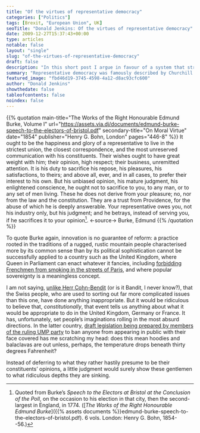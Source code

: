 ```yaml
---
title: "Of the virtues of representative democracy"
categories: ["Politics"]
tags: [Brexit, "European Union", UK]
seoTitle: "Donald Jenkins: Of the virtues of representative democracy"
date: 2009-12-27T15:37:43+00:00
type: articles
notable: false
layout: "single"
slug: "of-the-virtues-of-representative-democracy"
draft: false
description: "In this short post I argue in favour of a system that strikes a balance between the danger of bad governance posed by populism and the obvious drawbacks of dictatorship."
summary: "Representative democracy was famously described by Churchill as the best of a worse set of choices. In this short post I argue in favour of a system that strikes a balance between the danger of bad governance posed by populism and the obvious drawbacks of dictatorship."
featured_image: "fbd46d19-3745-4598-4a12-d8ac93cfc600"
author: "Donald Jenkins"
showthedate: false
tableofcontents: false
noindex: false
---
```


{{% quotation main-title="The Works of the Right Honourable Edmund Burke, Volume I" url="https://assets.via.dj/documents/edmund-burke-speech-to-the-electors-of-bristol.pdf" secondary-title="On Moral Virtue" date="1854" publisher="Henry G. Bohn, London" pages="446-8" %}}
It ought to be the happiness and glory of a representative to live in the strictest union, the closest correspondence, and the most unreserved communication with his constituents. Their wishes ought to have great weight with him; their opinion, high respect; their business, unremitted attention. It is his duty to sacrifice his repose, his pleasures, his satisfactions, to theirs; and above all, ever, and in all cases, to prefer their interest to his own. But his unbiased opinion, his mature judgment, his enlightened conscience, he ought not to sacrifice to you, to any man, or to any set of men living. These he does not derive from your pleasure; no, nor from the law and the constitution. They are a trust from Providence, for the abuse of which he is deeply answerable. Your representative owes you, not his industry only, but his judgment; and he betrays, instead of serving you, if he sacrifices it to your opinion[^1].
<-source->
Burke, Edmund
{{% /quotation %}}

To quote Burke again, innovation is no guarantee of reform: a practice rooted in the traditions of a rugged, rustic mountain people characterised more by its common sense than by its political sophistication cannot be successfully applied to a country such as the United Kingdom, where Queen in Parliament can enact whatever it fancies, including [forbidding Frenchmen from smoking in the streets of Paris](https://www.google.com/search?hl=en&client=safari&rls=en&as_q=+Parliament+smoking-in-the-streets-of-Paris&as_epq=Ivor+Jennings+&as_oq=&as_eq=&num=10&lr=lang_en&as_filetype=&ft=i&as_sitesearch=&as_qdr=all&as_rights=&as_occt=any&cr=&as_nlo=&as_nhi=&safe=off), and where popular sovereignty is a meaningless concept.

I am not saying, [unlike Herr Cohn-Bendit](https://web.archive.org/web/20091205185727/https://www.letemps.ch/Page/Uuid/f8f4a4ea-dec3-11de-801c-518ea5779929/Cohn-Bendit_Les_Suisses_doivent_revoter) (or is it Bandit, I never know?), that the Swiss people, who are used to sorting out far more complicated issues than this one, have done anything inappropriate. But it would be ridiculous to believe that, _constitutionally_, that event tells us anything about what it would be appropriate to do in the United Kingdom, Germany or France. It has, unfortunately, set people’s imaginations rolling in the most absurd directions. In the latter country, [draft legislation being prepared by members of the ruling UMP party](https://www.google.com/search?client=safari&rls=en&q=cop%C3%A9+loi+burqa&ie=UTF-8&oe=UTF-8) to ban anyone from appearing in public with their face covered has me scratching my head: does this mean hoodies and balaclavas are out unless, perhaps, the temperature drops beneath thirty degrees Fahrenheit?

Instead of deferring to what they rather hastily presume to be their constituents’ opinions, a little judgment would surely show these gentlemen to what ridiculous depths they are sinking.

[^1]: Quoted from Burke’s _Speech to the Electors at Bristol at the Conclusion of the Poll_, on the occasion to his election in that city, then the second-largest in England, in 1774. ([_The Works of the Right Honourable Edmund Burke_]({{% assets documents %}}edmund-burke-speech-to-the-electors-of-bristol.pdf). 6 vols. London: Henry G. Bohn, 1854--56.)
